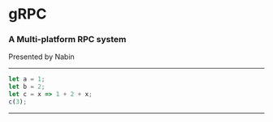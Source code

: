 # gRPC
### A Multi-platform RPC system
Presented by Nabin
<!-- .slide: data-background="https://www.datacenterknowledge.com/sites/datacenterknowledge.com/files/wp-content/uploads/2012/05/racks-at-night-900-2.jpg" -->
---
```js [1|2|3|4]
let a = 1;
let b = 2;
let c = x => 1 + 2 + x;
c(3);
```
---

